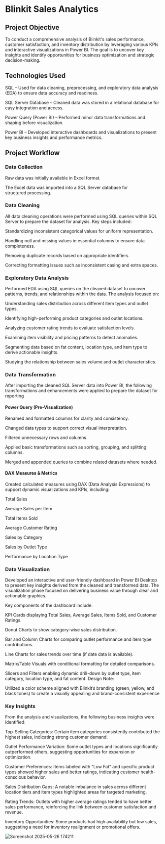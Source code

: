 # Blinkit Sales Analytics 
## Project Objective 
To conduct a comprehensive analysis of Blinkit's sales performance, customer satisfaction, and inventory distribution by leveraging various KPIs and interactive visualizations in Power BI. The goal is to uncover key insights and identify opportunities for business optimization and strategic decision-making.
## Technologies Used 
SQL – Used for data cleaning, preprocessing, and exploratory data analysis (EDA) to ensure data accuracy and readiness.

SQL Server Database – Cleaned data was stored in a relational database for easy integration and access.

Power Query (Power BI) – Performed minor data transformations and shaping before visualization.

Power BI – Developed interactive dashboards and visualizations to present key business insights and performance metrics.
## Project Workflow 
### Data Collection 
 Raw data was initially available in Excel format.
 
 The Excel data was imported into a SQL Server database for structured processing.

### Data Cleaning 
All data cleaning operations were performed using SQL queries within SQL Server to prepare the dataset for analysis. Key steps included:

Standardizing inconsistent categorical values for uniform representation.

Handling null and missing values in essential columns to ensure data completeness.

Removing duplicate records based on appropriate identifiers.

Correcting formatting issues such as inconsistent casing and extra spaces.

### Exploratory Data Analysis
Performed EDA using SQL queries on the cleaned dataset to uncover patterns, trends, and relationships within the data. The analysis focused on:

Understanding sales distribution across different item types and outlet types.

Identifying high-performing product categories and outlet locations.

Analyzing customer rating trends to evaluate satisfaction levels.

Examining item visibility and pricing patterns to detect anomalies.

Segmenting data based on fat content, location type, and item type to derive actionable insights.

Studying the relationship between sales volume and outlet characteristics.
### Data Transformation 
After importing the cleaned SQL Server data into Power BI, the following transformations and enhancements were applied to prepare the dataset for reporting
#### Power Query (Pre-Visualization)
Renamed and formatted columns for clarity and consistency.

Changed data types to support correct visual interpretation.

Filtered unnecessary rows and columns.

Applied basic transformations such as sorting, grouping, and splitting columns.

Merged and appended queries to combine related datasets where needed.
#### DAX Measures & Metrics
Created calculated measures using DAX (Data Analysis Expressions) to support dynamic visualizations and KPIs, including:

Total Sales

Average Sales per Item

Total Items Sold

Average Customer Rating

Sales by Category

Sales by Outlet Type

Performance by Location Type

### Data Visualization 
Developed an interactive and user-friendly dashboard in Power BI Desktop to present key insights derived from the cleaned and transformed data. The visualization phase focused on delivering business value through clear and actionable graphics.

Key components of the dashboard include:

KPI Cards displaying Total Sales, Average Sales, Items Sold, and Customer Ratings.

Donut Charts to show category-wise sales distribution.

Bar and Column Charts for comparing outlet performance and item type contributions.

Line Charts for sales trends over time (if date data is available).

Matrix/Table Visuals with conditional formatting for detailed comparisons.

Slicers and Filters enabling dynamic drill-down by outlet type, item category, location type, and fat content.
Design Note:

Utilized a color scheme aligned with Blinkit’s branding (green, yellow, and black tones) to create a visually appealing and brand-consistent experience

### Key Insights
From the analysis and visualizations, the following business insights were identified:

Top-Selling Categories: Certain item categories consistently contributed the highest sales, indicating strong customer demand.

Outlet Performance Variation: Some outlet types and locations significantly outperformed others, suggesting opportunities for expansion or optimization.

Customer Preferences: Items labeled with “Low Fat” and specific product types showed higher sales and better ratings, indicating customer health-conscious behavior.

Sales Distribution Gaps: A notable imbalance in sales across different location tiers and item types highlighted areas for targeted marketing.

Rating Trends: Outlets with higher average ratings tended to have better sales performance, reinforcing the link between customer satisfaction and revenue.

Inventory Opportunities: Some products had high availability but low sales, suggesting a need for inventory realignment or promotional offers.

![Screenshot 2025-05-26 174211](https://github.com/user-attachments/assets/473c8fd1-c710-420a-aa65-ac2c8c4dd115)


